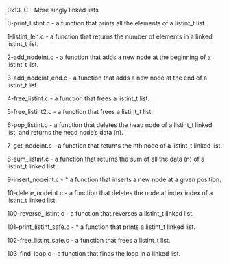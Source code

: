 0x13. C - More singly linked lists


0-print_listint.c - a function that prints all the elements of a listint_t list.


1-listint_len.c - a function that returns the number of elements in a linked listint_t list.


2-add_nodeint.c - a function that adds a new node at the beginning of a listint_t list.


3-add_nodeint_end.c - a function that adds a new node at the end of a listint_t list.


4-free_listint.c - a function that frees a listint_t list.


5-free_listint2.c - a function that frees a listint_t list.


6-pop_listint.c - a function that deletes the head node of a listint_t linked list, and returns the head node’s data (n).


7-get_nodeint.c - a function that returns the nth node of a listint_t linked list.


8-sum_listint.c - a function that returns the sum of all the data (n) of a listint_t linked list.


9-insert_nodeint.c - * a function that inserts a new node at a given position.


10-delete_nodeint.c - a function that deletes the node at index index of a listint_t linked list.


100-reverse_listint.c - a function that reverses a listint_t linked list.


 101-print_listint_safe.c - * a function that prints a listint_t linked list.
 
 
 102-free_listint_safe.c - a function that frees a listint_t list.
 
 
 103-find_loop.c - a function that finds the loop in a linked list.
